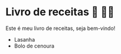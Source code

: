 # Livro de receitas :book: :man_cook: 

Este é meu livro de receitas, seja bem-vindo!

- Lasanha
- Bolo de cenoura
